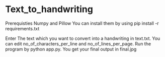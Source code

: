 # Text_to_handwriting
Prerequisties
Numpy and Pillow
You can install them by using 
pip install -r requirements.txt

Enter The text which you want to convert into a handwriting in text.txt.
You can edit no_of_characters_per_line and no_of_lines_per_page.
Run the program by python app.py.
You get your final output in final.jpg

